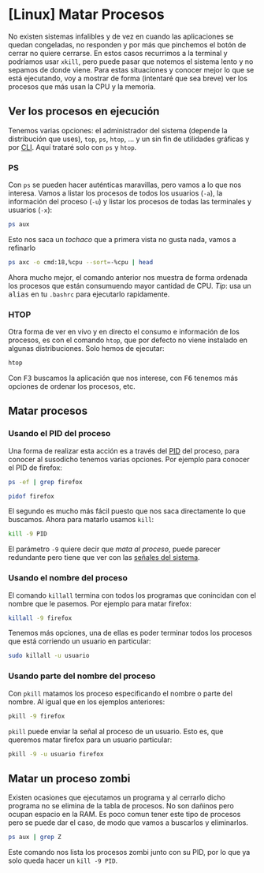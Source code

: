 # [Linux] Matar Procesos



No existen sistemas infalibles y de vez en cuando las aplicaciones se quedan congeladas, no responden y por más que pinchemos el botón de cerrar no quiere cerrarse. En estos casos recurrimos a la terminal y podríamos usar `xkill`, pero puede pasar que notemos el sistema lento y no sepamos de donde viene. Para estas situaciones y conocer mejor lo que se está ejecutando, voy a mostrar de forma (intentaré que sea breve) ver los procesos que más usan la CPU y la memoria.

## Ver los procesos en ejecución

Tenemos varias opciones: el administrador del sistema (depende la distribución que uses), `top`, `ps`, `htop`, ... y un sin fin de utilidades gráficas y por [CLI](https://es.wikipedia.org/wiki/Interfaz_de_l%C3%ADnea_de_comandos?oldformat=true). Aquí trataré solo con `ps` y `htop`.

### PS

Con `ps` se pueden hacer auténticas maravillas, pero vamos a lo que nos interesa. Vamos a listar los procesos de todos los usuarios (`-a`), la información del proceso (`-u`) y listar los procesos de todas las terminales y usuarios (`-x`):
```bash
ps aux
```

Esto nos saca un *tochaco* que a primera vista no gusta nada, vamos a refinarlo
```bash
ps axc -o cmd:18,%cpu --sort=-%cpu | head
```

Ahora mucho mejor, el comando anterior nos muestra de forma ordenada los procesos que están consumuendo mayor cantidad de CPU. *Tip*: usa un <tt>alias</tt> en tu `.bashrc` para ejecutarlo rapidamente.


### HTOP

Otra forma de ver en vivo y en directo el consumo e información de los procesos, es con el comando `htop`, que por defecto no viene instalado en algunas distribuciones. Solo hemos de ejecutar:
```bash
htop
```

Con <tt>F3</tt> buscamos la aplicación que nos interese, con <tt>F6</tt> tenemos más opciones de ordenar los procesos, etc.



## Matar procesos

### Usando el PID del proceso

Una forma de realizar esta acción es a través del [PID](https://es.wikipedia.org/wiki/Identificador_de_proceso?oldformat=true) del proceso, para conocer al susodicho tenemos varias opciones. Por ejemplo para conocer el PID de firefox:
```bash
ps -ef | grep firefox

pidof firefox
```

El segundo es mucho más fácil puesto que nos saca directamente lo que buscamos. Ahora para matarlo usamos `kill`:
```bash
kill -9 PID
```

El parámetro `-9` quiere decir que *mata al proceso*, puede parecer redundante pero tiene que ver con las [señales del sistema](https://en.wikipedia.org/wiki/Signal_(IPC)?oldformat=true#Sending_signals). 


### Usando el nombre del proceso

El comando `killall` termina con todos los programas que conincidan con el nombre que le pasemos. Por ejemplo para matar firefox:
```bash
killall -9 firefox
```

Tenemos más opciones, una de ellas es poder terminar todos los procesos que está corriendo un usuario en particular:
```bash
sudo killall -u usuario
```

### Usando parte del nombre del proceso

Con `pkill` matamos los proceso especificando el nombre o parte del nombre. Al igual que en los ejemplos anteriores:
```bash
pkill -9 firefox
```

`pkill` puede enviar la señal al proceso de un usuario. Esto es, que queremos matar firefox para un usuario particular:
```bash
pkill -9 -u usuario firefox
```


## Matar un proceso zombi

Existen ocasiones que ejecutamos un programa y al cerrarlo dicho programa no se elimina de la tabla de procesos. No son dañinos pero ocupan espacio en la RAM. Es poco comun tener este tipo de procesos pero se puede dar el caso, de modo que vamos a buscarlos y eliminarlos.
```bash
ps aux | grep Z
```

Este comando nos lista los procesos zombi junto con su PID, por lo que ya solo queda hacer un `kill -9 PID`. 

